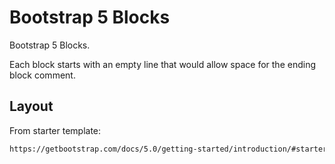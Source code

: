 # Bootstrap 5 Blocks
Bootstrap 5 Blocks. <br/>

Each block starts with an empty line that would allow space for the ending block comment.



## Layout
From starter template:
```html
https://getbootstrap.com/docs/5.0/getting-started/introduction/#starter-template
```
